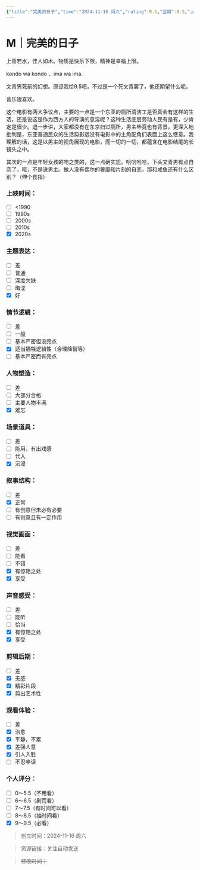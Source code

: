 ```yaml
---
{"title":"完美的日子","time":"2024-11-16 周六","rating":9.5,"豆瓣":8.5,"上映时间":["2023","2024"],"类型":["M","剧情","音乐"],"导演":["维姆·文德斯 Wim Wenders"],"主演":["役所广司 Kôji Yakusho"],"国家/地区":["日本","德国"],"片长/分钟":"125分钟","dg-publish":true,"permalink":"/300 评价/M电影/新近看过/完美的日子/","dgPassFrontmatter":true,"created":"2024-11-16T16:48:32.189+08:00","updated":"2024-11-16T18:28:31.544+08:00"}
---
```


# M｜完美的日子
上善若水，佳人如木。物质是快乐下限，精神是幸福上限。

kondo wa kondo 、ima wa ima.

文青男死前的幻想。原谅我给9.5吧，不过是一个死文青罢了，他还期望什么呢。

音乐很喜欢。

这个电影有两大争议点，主要的一点是一个东亚的厕所清洁工是否真会有这样的生活，还是说这是作为西方人的导演的意淫呢？这种生活底层劳动人民有是有，少肯定是很少。退一步讲，大家都没有在东京扫过厕所，男主毕竟也有背景。更深入地批判是，东亚普通民众的生活剪影远没有电影中的主角配角们表面上这么惬意。我理解的话，这是以男主的视角展现的电影，而一切的一切，都蕴含在电影结尾的长镜头之中。

其次的一点是年轻女孩的吻之类的，这一点确实尬。哈哈哈哈，下头文青男有点自恋了，哦，不是说男主。做人没有偶尔的奢靡和片刻的自恋，那和咸鱼还有什么区别？（伸个食指）
### 上映时间：
- [ ] <1990
- [ ] 1990s
- [ ] 2000s
- [ ] 2010s
- [x] 2020s
### 主题表达：
- [ ] 差
- [ ] 普通
- [ ] 深度欠缺
- [ ] 晦涩
- [x] 好
### 情节逻辑：
- [ ] 差
- [ ] 一般
- [ ] 基本严密但没亮点
- [x] 适当牺牲逻辑性（合理降智等）
- [ ] 基本严密而有亮点
### 人物塑造：
- [ ] 差
- [ ] 大部分合格
- [ ] 主要人物丰满
- [x] 难忘
### 场景道具：
- [ ] 差
- [ ] 能用，有出戏感
- [ ] 代入
- [x] 沉浸
### 叙事结构：
- [ ] 差
- [x] 正常
- [ ] 有创意但未必有必要
- [ ] 有创意且有一定作用
### 视觉画面：
- [ ] 差
- [ ] 能看
- [ ] 不错
- [x] 有惊艳之处
- [x] 享受
### 声音感受：
- [ ] 差
- [ ] 能听
- [ ] 恰当
- [x] 有惊艳之处
- [x] 享受
### 剪辑后期：
- [ ] 差
- [x] 无感
- [x] 精彩片段
- [x] 剪出艺术性
### 观看体验：
- [ ] 差
- [x] 治愈
- [x] 平静，不累
- [x] 差强人意
- [x] 引人入胜
- [ ] 不忍卒读
### 个人评分：
- [ ] 0～5.5（不用看）
- [ ] 6～6.5（剧荒看）
- [ ] 7～7.5（有时间可以看）
- [ ] 8～8.5（抽时间看）
- [x] 9～9.5（必看）

>创立时间：2024-11-16 周六

>资源链接：关注自动发送

>~~修改时间：~~



